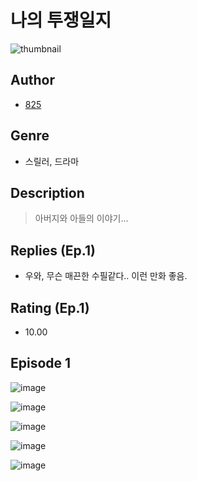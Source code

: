 # 나의 투쟁일지
![thumbnail](https://image-comic.pstatic.net/user_contents_data/challenge_comic/2023/05/25/367169/upload_3688557381943453232_480x623.jpeg)

## Author
- [825](https://comic.naver.com/artistTitle?id=367169)

## Genre
- 스릴러, 드라마

## Description
> 아버지와 아들의 이야기...

## Replies (Ep.1)
- 우와, 무슨 매끈한 수필같다.. 이런 만화 좋음.

## Rating (Ep.1)
- 10.00

## Episode 1
![image](https://image-comic.pstatic.net/user_contents_data/challenge_comic/2023/05/25/367169/upload_3617859686187087974.jpeg)

![image](https://image-comic.pstatic.net/user_contents_data/challenge_comic/2023/05/25/367169/upload_4051100234925171809.jpeg)

![image](https://image-comic.pstatic.net/user_contents_data/challenge_comic/2023/05/25/367169/upload_4121697892353784119.jpeg)

![image](https://image-comic.pstatic.net/user_contents_data/challenge_comic/2023/05/25/367169/upload_4122589584119970102.jpeg)

![image](https://image-comic.pstatic.net/user_contents_data/challenge_comic/2023/05/25/367169/upload_7149575679866528867.jpeg)

